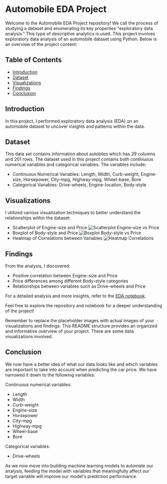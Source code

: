# Automobile EDA Project

Welcome to the Automobile EDA Project repository! We call the process of studying a dataset and enumerating its key properties "exploratory data analysis." This type of descriptive analytics is used. This project involves exploratory data analysis of an automobile dataset using Python. Below is an overview of the project content:

## Table of Contents
- [Introduction](#introduction)
- [Dataset](#dataset)
- [Visualizations](#visualizations)
- [Findings](#findings)
- [Conclusion](#conclusion)

## Introduction
In this project, I performed exploratory data analysis (EDA) on an automobile dataset to uncover insights and patterns within the data.

## Dataset
This data set contains information about autobiles which has 29 columns and 201 rows. The dataset used in this project contains both continuous numerical variables and categorical variables. The variables include:
- Continuous Numerical Variables: Length, Width, Curb-weight, Engine-size, Horsepower, City-mpg, Highway-mpg, Wheel-base, Bore
- Categorical Variables: Drive-wheels, Engine-location, Body-style

## Visualizations
I utilized various visualization techniques to better understand the relationships within the dataset:
- Scatterplot of Engine-size and Price
  ![Scatterplot Engine-size vs Price](<img width="632" alt="Screenshot 2023-08-26 at 10 01 21 AM" src="https://github.com/Claireokoro/Exploratory_Data_Analysis/assets/122834264/4d2f3028-4155-4479-9fb6-a8f3dbb435c2">
)
- Boxplot of Body-style and Price
  ![Boxplot Body-style vs Price](<img width="631" alt="Screenshot 2023-08-26 at 10 01 40 AM" src="https://github.com/Claireokoro/Exploratory_Data_Analysis/assets/122834264/aa1b7c64-2b47-4f55-af0c-e43ea3351ef1">
)
- Heatmap of Correlations between Variables
  ![Heatmap Correlations](<img width="611" alt="Screenshot 2023-08-26 at 10 02 47 AM" src="https://github.com/Claireokoro/Exploratory_Data_Analysis/assets/122834264/e184b175-d68c-48fa-91a8-530403f6921e">
)

## Findings
From the analysis, I discovered:
- Positive correlation between Engine-size and Price
- Price differences among different Body-style categories
- Relationships between variables such as Drive-wheels and Price

For a detailed analysis and more insights, refer to the [EDA notebook](notebooks/EDA_Notebook.ipynb).

Feel free to explore the repository and notebook for a deeper understanding of the project!


Remember to replace the placeholder images with actual images of your visualizations and findings. This README structure provides an organized and informative overview of your project.
There are some data visualizations involved.


## Conclusion

<p>We now have a better idea of what our data looks like and which variables are important to take into account when predicting the car price. We have narrowed it down to the following variables:</p>

Continuous numerical variables:

<ul>
    <li>Length</li>
    <li>Width</li>
    <li>Curb-weight</li>
    <li>Engine-size</li>
    <li>Horsepower</li>
    <li>City-mpg</li>
    <li>Highway-mpg</li>
    <li>Wheel-base</li>
    <li>Bore</li>
</ul>

Categorical variables:

<ul>
    <li>Drive-wheels</li>
</ul>

<p>As we now move into building machine learning models to automate our analysis, feeding the model with variables that meaningfully affect our target variable will improve our model's prediction performance.</p>
